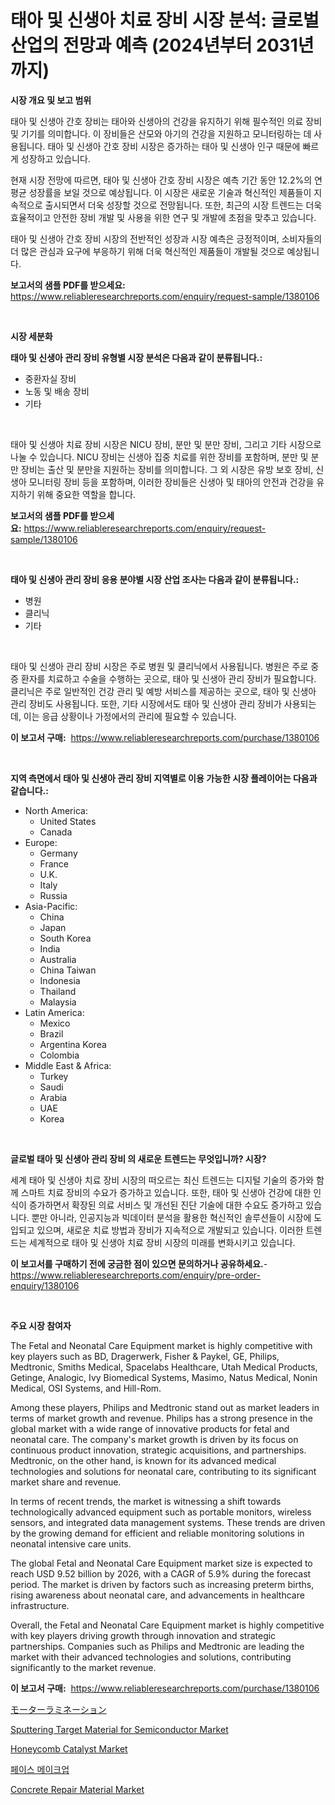 <p><h1>태아 및 신생아 치료 장비 시장 분석: 글로벌 산업의 전망과 예측 (2024년부터 2031년까지)</h1></p><p><strong>시장 개요 및 보고 범위</strong></p>
<p><p>태아 및 신생아 간호 장비는 태아와 신생아의 건강을 유지하기 위해 필수적인 의료 장비 및 기기를 의미합니다. 이 장비들은 산모와 아기의 건강을 지원하고 모니터링하는 데 사용됩니다. 태아 및 신생아 간호 장비 시장은 증가하는 태아 및 신생아 인구 때문에 빠르게 성장하고 있습니다. </p><p>현재 시장 전망에 따르면, 태아 및 신생아 간호 장비 시장은 예측 기간 동안 12.2%의 연평균 성장률을 보일 것으로 예상됩니다. 이 시장은 새로운 기술과 혁신적인 제품들이 지속적으로 출시되면서 더욱 성장할 것으로 전망됩니다. 또한, 최근의 시장 트렌드는 더욱 효율적이고 안전한 장비 개발 및 사용을 위한 연구 및 개발에 초점을 맞추고 있습니다. </p><p>태아 및 신생아 간호 장비 시장의 전반적인 성장과 시장 예측은 긍정적이며, 소비자들의 더 많은 관심과 요구에 부응하기 위해 더욱 혁신적인 제품들이 개발될 것으로 예상됩니다.</p></p>
<p><strong>보고서의 샘플 PDF를 받으세요:</strong> <a href="https://www.reliableresearchreports.com/enquiry/request-sample/1380106">https://www.reliableresearchreports.com/enquiry/request-sample/1380106</a></p>
<p>&nbsp;</p>
<p><strong>시장 세분화</strong></p>
<p><strong>태아 및 신생아 관리 장비 유형별 시장 분석은 다음과 같이 분류됩니다.:</strong></p>
<p><ul><li>중환자실 장비</li><li>노동 및 배송 장비</li><li>기타</li></ul></p>
<p>&nbsp;</p>
<p><p>태아 및 신생아 치료 장비 시장은 NICU 장비, 분만 및 분만 장비, 그리고 기타 시장으로 나눌 수 있습니다. NICU 장비는 신생아 집중 치료를 위한 장비를 포함하며, 분만 및 분만 장비는 출산 및 분만을 지원하는 장비를 의미합니다. 그 외 시장은 유방 보호 장비, 신생아 모니터링 장비 등을 포함하며, 이러한 장비들은 신생아 및 태아의 안전과 건강을 유지하기 위해 중요한 역할을 합니다.</p></p>
<p><strong>보고서의 샘플 PDF를 받으세요:</strong>&nbsp;<a href="https://www.reliableresearchreports.com/enquiry/request-sample/1380106">https://www.reliableresearchreports.com/enquiry/request-sample/1380106</a></p>
<p>&nbsp;</p>
<p><strong> 태아 및 신생아 관리 장비 응용 분야별 시장 산업 조사는 다음과 같이 분류됩니다.:</strong></p>
<p><ul><li>병원</li><li>클리닉</li><li>기타</li></ul></p>
<p>&nbsp;</p>
<p><p>태아 및 신생아 관리 장비 시장은 주로 병원 및 클리닉에서 사용됩니다. 병원은 주로 중증 환자를 치료하고 수술을 수행하는 곳으로, 태아 및 신생아 관리 장비가 필요합니다. 클리닉은 주로 일반적인 건강 관리 및 예방 서비스를 제공하는 곳으로, 태아 및 신생아 관리 장비도 사용됩니다. 또한, 기타 시장에서도 태아 및 신생아 관리 장비가 사용되는데, 이는 응급 상황이나 가정에서의 관리에 필요할 수 있습니다.</p></p>
<p><strong>이 보고서 구매:</strong>&nbsp; <a href="https://www.reliableresearchreports.com/purchase/1380106">https://www.reliableresearchreports.com/purchase/1380106</a></p>
<p>&nbsp;</p>
<p><strong>지역 측면에서 태아 및 신생아 관리 장비 지역별로 이용 가능한 시장 플레이어는 다음과 같습니다.:</strong></p>
<p><ul>
    <li>
        North America:
        <ul>
            <li>United States</li>
            <li>Canada</li>
        </ul>
    </li>
    <li>
        Europe:
        <ul>
            <li>Germany</li>
            <li>France</li>
            <li>U.K.</li>
            <li>Italy</li>
            <li>Russia</li>
        </ul>
    </li>
    <li>
        Asia-Pacific:
        <ul>
            <li>China</li>
            <li>Japan</li>
            <li>South Korea</li>
            <li>India</li>
            <li>Australia</li>
            <li>China Taiwan</li>
            <li>Indonesia</li>
            <li>Thailand</li>
            <li>Malaysia</li>
        </ul>
    </li>
    <li>
        Latin America:
        <ul>
            <li>Mexico</li>
            <li>Brazil</li>
            <li>Argentina Korea</li>
            <li>Colombia</li>
        </ul>
    </li>
    <li>
        Middle East & Africa:
        <ul>
            <li>Turkey</li>
            <li>Saudi</li>
            <li>Arabia</li>
            <li>UAE</li>
            <li>Korea</li>
        </ul>
    </li>
    </ul></p>
<p>&nbsp;</p>
<p><strong>글로벌 태아 및 신생아 관리 장비 의 새로운 트렌드는 무엇입니까? 시장?</strong></p>
<p><p>세계 태아 및 신생아 치료 장비 시장의 떠오르는 최신 트렌드는 디지털 기술의 증가와 함께 스마트 치료 장비의 수요가 증가하고 있습니다. 또한, 태아 및 신생아 건강에 대한 인식이 증가하면서 확장된 의료 서비스 및 개선된 진단 기술에 대한 수요도 증가하고 있습니다. 뿐만 아니라, 인공지능과 빅데이터 분석을 활용한 혁신적인 솔루션들이 시장에 도입되고 있으며, 새로운 치료 방법과 장비가 지속적으로 개발되고 있습니다. 이러한 트렌드는 세계적으로 태아 및 신생아 치료 장비 시장의 미래를 변화시키고 있습니다.</p></p>
<p><strong>이 보고서를 구매하기 전에 궁금한 점이 있으면 문의하거나 공유하세요.</strong>- <a href="https://www.reliableresearchreports.com/enquiry/pre-order-enquiry/1380106">https://www.reliableresearchreports.com/enquiry/pre-order-enquiry/1380106</a></p>
<p>&nbsp;</p>
<p><strong>주요 시장 참여자</strong></p>
<p><p>The Fetal and Neonatal Care Equipment market is highly competitive with key players such as BD, Dragerwerk, Fisher & Paykel, GE, Philips, Medtronic, Smiths Medical, Spacelabs Healthcare, Utah Medical Products, Getinge, Analogic, Ivy Biomedical Systems, Masimo, Natus Medical, Nonin Medical, OSI Systems, and Hill-Rom.</p><p>Among these players, Philips and Medtronic stand out as market leaders in terms of market growth and revenue. Philips has a strong presence in the global market with a wide range of innovative products for fetal and neonatal care. The company's market growth is driven by its focus on continuous product innovation, strategic acquisitions, and partnerships. Medtronic, on the other hand, is known for its advanced medical technologies and solutions for neonatal care, contributing to its significant market share and revenue.</p><p>In terms of recent trends, the market is witnessing a shift towards technologically advanced equipment such as portable monitors, wireless sensors, and integrated data management systems. These trends are driven by the growing demand for efficient and reliable monitoring solutions in neonatal intensive care units.</p><p>The global Fetal and Neonatal Care Equipment market size is expected to reach USD 9.52 billion by 2026, with a CAGR of 5.9% during the forecast period. The market is driven by factors such as increasing preterm births, rising awareness about neonatal care, and advancements in healthcare infrastructure.</p><p>Overall, the Fetal and Neonatal Care Equipment market is highly competitive with key players driving growth through innovation and strategic partnerships. Companies such as Philips and Medtronic are leading the market with their advanced technologies and solutions, contributing significantly to the market revenue.</p></p>
<p><strong>이 보고서 구매:</strong>&nbsp;&nbsp;<a href="https://www.reliableresearchreports.com/purchase/1380106">https://www.reliableresearchreports.com/purchase/1380106</a></p>
<p><p><a href="https://medium.com/@rodhoppe07/%E3%83%A2%E3%83%BC%E3%82%BF%E3%83%BC%E3%83%A9%E3%83%9F%E3%83%8D%E3%83%BC%E3%82%B7%E3%83%A7%E3%83%B3%E5%B8%82%E5%A0%B4%E3%81%AF%E5%B8%82%E5%A0%B4%E3%82%B7%E3%82%A7%E3%82%A2-%E3%82%B5%E3%82%A4%E3%82%BA-2031%E5%B9%B4%E3%81%BE%E3%81%A7%E3%81%AE%E4%BA%88%E6%B8%AC%E3%81%AB%E7%84%A6%E7%82%B9%E3%82%92%E5%BD%93%E3%81%A6%E3%81%A6%E3%81%84%E3%81%BE%E3%81%99-ecd4733d8cdd">モーターラミネーション</a></p><p><a href="https://issuu.com/reportprime-2/docs/sputtering-target-material-for-semiconductor-marke">Sputtering Target Material for Semiconductor Market</a></p><p><a href="https://github.com/globismark/Market-Research-Report-List-2/blob/main/honeycomb-catalyst-market.md">Honeycomb Catalyst Market</a></p><p><a href="https://github.com/vsoq0zknh59/Market-Research-Report-List-1/blob/main/5071056192895.md">페이스 메이크업</a></p><p><a href="https://github.com/prosalinda88/Market-Research-Report-List-3/blob/main/concrete-repair-material-market.md">Concrete Repair Material Market</a></p></p>
